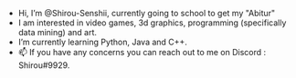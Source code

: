 - Hi, I’m @Shirou-Senshii, currently going to school to get my "Abitur"
- I am interested in video games, 3d graphics, programming (specifically data mining)  and art.
- I’m currently learning Python, Java and C++.
- 📫 If you have any concerns you can reach out to me on Discord : Shirou#9929.

<!---
Shirou-Senshii/Shirou-Senshii is a ✨ special ✨ repository because its `README.md` (this file) appears on your GitHub profile.
You can click the Preview link to take a look at your changes.
--->
